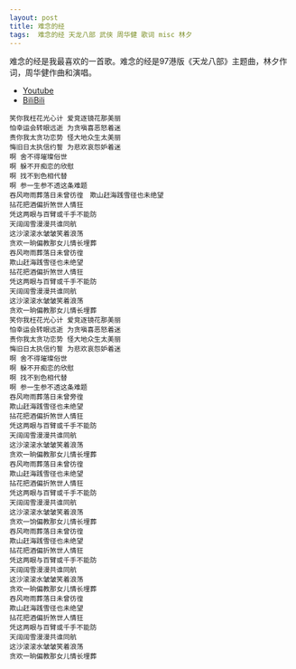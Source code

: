 ```yaml
---
layout: post
title: 难念的经
tags:  难念的经 天龙八部 武侠 周华健 歌词 misc 林夕
---
```


难念的经是我最喜欢的一首歌。难念的经是97港版《天龙八部》主题曲，林夕作词，周华健作曲和演唱。

- [Youtube](https://www.youtube.com/watch?v=PRVXvk7LZ4I)
- [BiliBili](https://www.bilibili.com/video/BV1Mf4y1t74j/?spm_id_from=333.788.recommend_more_video.2&vd_source=12fb747797027572a693453b0cc2dc95)
```
笑你我枉花光心计 爱竞逐镜花那美丽
怕幸运会转眼远逝 为贪嗔喜恶怒着迷
责你我太贪功恋势 怪大地众生太美丽
悔旧日太执信约誓 为悲欢哀怨妒着迷
啊 舍不得璀璨俗世
啊 躲不开痴恋的欣慰
啊 找不到色相代替
啊 参一生参不透这条难题
吞风吻雨葬落日未曾彷徨　欺山赶海践雪径也未绝望
拈花把酒偏折煞世人情狂
凭这两眼与百臂或千手不能防
天阔阔雪漫漫共谁同航
这沙滚滚水皱皱笑着浪荡
贪欢一晌偏教那女儿情长埋葬
吞风吻雨葬落日未曾彷徨
欺山赶海践雪径也未绝望
拈花把酒偏折煞世人情狂
凭这两眼与百臂或千手不能防
天阔阔雪漫漫共谁同航
这沙滚滚水皱皱笑着浪荡
贪欢一晌偏教那女儿情长埋葬
笑你我枉花光心计 爱竞逐镜花那美丽
怕幸运会转眼远逝 为贪嗔喜恶怒着迷
责你我太贪功恋势 怪大地众生太美丽
悔旧日太执信约誓 为悲欢哀怨妒着迷
啊 舍不得璀璨俗世
啊 躲不开痴恋的欣慰
啊 找不到色相代替
啊 参一生参不透这条难题
吞风吻雨葬落日未曾旁徨
欺山赶海践雪径也未绝望
拈花把酒偏折煞世人情狂
凭这两眼与百臂或千手不能防
天阔阔雪漫漫共谁同航
这沙滚滚水皱皱笑着浪荡
贪欢一晌偏教那女儿情长埋葬
吞风吻雨葬落日未曾彷徨
欺山赶海践雪径也未绝望
拈花把酒偏折煞世人情狂
凭这两眼与百臂或千手不能防
天阔阔雪漫漫共谁同航
这沙滚滚水皱皱笑着浪荡
贪欢一饷偏教那女儿情长埋葬
吞风吻雨葬落日未曾彷徨
欺山赶海践雪径也未绝望
拈花把酒偏折煞世人情狂
凭这两眼与百臂或千手不能防
天阔阔雪漫漫共谁同航
这沙滚滚水皱皱笑着浪荡
贪欢一晌偏教那女儿情长埋葬
吞风吻雨葬落日未曾彷徨
欺山赶海践雪径也未绝望
拈花把酒偏折煞世人情狂
凭这两眼与百臂或千手不能防
天阔阔雪漫漫共谁同航
这沙滚滚水皱皱笑着浪荡
贪欢一晌偏教那女儿情长埋葬
```
